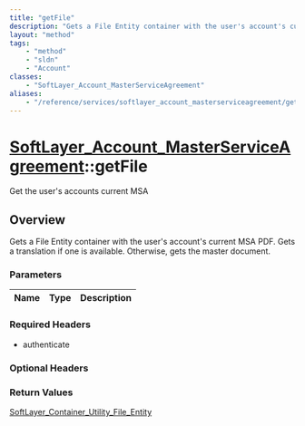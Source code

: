 ```yaml
---
title: "getFile"
description: "Gets a File Entity container with the user's account's current MSA PDF. Gets a translation if one is available. Otherwis... "
layout: "method"
tags:
    - "method"
    - "sldn"
    - "Account"
classes:
    - "SoftLayer_Account_MasterServiceAgreement"
aliases:
    - "/reference/services/softlayer_account_masterserviceagreement/getFile"
---
```

# [SoftLayer_Account_MasterServiceAgreement](/reference/services/SoftLayer_Account_MasterServiceAgreement)::getFile

Get the user's accounts current MSA


## Overview 
Gets a File Entity container with the user's account's current MSA PDF. Gets a translation if one is available. Otherwise, gets the master document. 

### Parameters 
|Name | Type | Description |
| --- | --- | --- |


### Required Headers
* authenticate

### Optional Headers

### Return Values
<a href='/reference/datatypes/SoftLayer_Container_Utility_File_Entity'>SoftLayer_Container_Utility_File_Entity </a>

